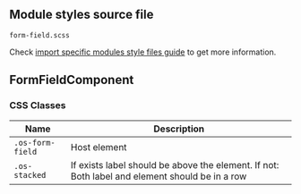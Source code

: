 ## Module styles source file

`form-field.scss`

Check [import specific modules style files guide](https://ngx-os.io/guides/import-specific-modules-style-files)
to get more information.

## FormFieldComponent

### CSS Classes
| Name             | Description                                                                                    |
| ---------------- | ---------------------------------------------------------------------------------------------- |
| `.os-form-field` | Host element                                                                                   |
| `.os-stacked`    | If exists label should be above the element. If not: Both label and element should be in a row |
